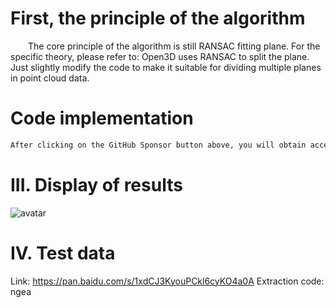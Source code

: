 #  First, the principle of the algorithm 

   The core principle of the algorithm is still RANSAC fitting plane. For the specific theory, please refer to: Open3D uses RANSAC to split the plane. Just slightly modify the code to make it suitable for dividing multiple planes in point cloud data. 

#  Code implementation 

  ```python  
After clicking on the GitHub Sponsor button above, you will obtain access permissions to my private code repository ( https://github.com/slowlon/my_code_bar ) to view this blog code. By searching the code number of this blog, you can find the code you need, code number is: 2024020309574440662
  ```  
#  III. Display of results 

 ![avatar]( b3ab999da9614f60b54a21d79ce93647.png) 

#  IV. Test data 

 Link: https://pan.baidu.com/s/1xdCJ3KyouPCkl6cyKO4a0A Extraction code: ngea 


